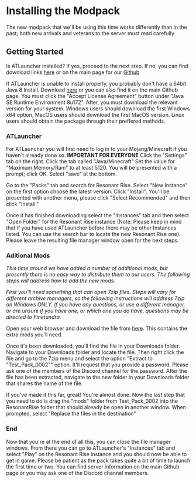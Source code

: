 # Installing the Modpack

The new modpack that we'll be using this time works differently than in the past; both new arrivals and veterans to the server must read carefully.

## Getting Started

Is ATLauncher installed? If yes, proceed to the next step. If no, you can find download links [here](https://www.atlauncher.com/downloads) or on the main page for our [Github](https://github.com/Finetundra/Tundras-Toasters) 

If ATLauncher is unable to install properly, you probably don't have a 64bit Java 8 Install. Download [here](http://www.oracle.com/technetwork/java/javase/downloads/jre8-downloads-2133155.html) or you can also find it on the main Github page. You must click the "Accept License Agreement" button under "Java SE Runtime Environment 8u172". After, you must download the relevant version for your system. Windows users should download the first Windows x64 option, MacOS users should download the first MacOS version. Linux users should obtain the package through their preffered methods. 

### ATLauncher

For ATLauncher you will first need to log in to your Mojang/Minecraft if you haven't already done so.
**IMPORTANT FOR EVERYONE** Click the "Settings" tab on the right. Click the tab called "Java/Minecraft" Set the value for "Maximum Memory/Ram" to at least 5120. You will be presented with a prompt; click OK. Select "save" at the bottom.

Go to the "Packs" tab and search for Resonant Rise. Select "New Instance" on the first option choose the latest version. Click "Install". You'll be presented with another menu, please click "Select Recommended" and then click "Install."

Once it has finished downloading select the "Instances" tab and then select "Open Folder" for the Resonant Rise instance (Note: Please keep in mind that if you have used ATLauncher before there may be other Instances listed. You can use the search bar to locate the new Resonant Rise one). Please leave the resulting file manager window open for the next steps.

### Aditional Mods

*This time around we have added a number of additional mods, but presently there is no easy way to distribute them to our users. The following steps will address how to add the new mods.*

*First you'll need something that can open 7zip files. Steps will vary for different archive managers, so the following instructions will address 7zip on Windows ONLY. If you have any questions, or use a different manager, or are unsure if you have one, or which one you do have, questions may be directed to Finetundra.*

Open your web browser and download the file from [here](https://drive.google.com/open?id=1NsnqqL05Di384SDLszjxpI0LohKE4Mq2). This contains the extra mods you'll need. 

Once it's been downloaded, you'll find the file in your Downloads folder. Navigate to your Downloads folder and locate the file. Then right click the file and go to the 7zip menu and select the option "Extract to "Test_Pack_0002\"" option. It'll request that you provide a password. Please ask one of the members of the Discord channel for the password. After the file has been extracted, navigate to the new folder in your Downloads folder that shares the name of the file. 

If you've made it this far, great! You're almost done. Now the last step that you need to do is drag the "mods" folder from Test_Pack_0002 into the ResonantRise folder that should already be open in another window. When prompted, select "Replace the files in the destination" 

### End

Now that you're at the end of all this, you can close the file manager windows. From there you can go to ATLauncher's "Instances" tab and select "Play" on the Resonant Rise instance and you should now be able to get in game. Please be patient as the pack takes quite a bit of time to launch the first time or two. You can find server information on the main Github page or you may ask one of the Discord channel members.
